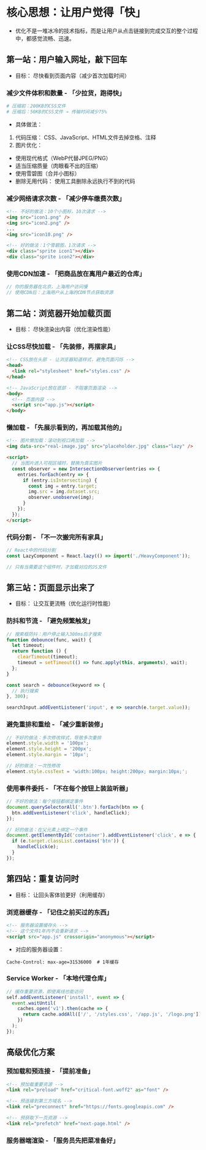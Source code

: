 # 核心思想：让用户觉得「快」

- 优化不是一堆冰冷的技术指标，而是让用户从点击链接到完成交互的整个过程中，都感觉流畅、迅速。

## 第一站：用户输入网址，敲下回车

- 目标： 尽快看到页面内容（减少首次加载时间）

### 减少文件体积和数量 - 「少拉货，跑得快」

```bash
# 压缩前：200KB的CSS文件
# 压缩后：50KB的CSS文件 → 传输时间减少75%
```

- 具体做法：

1. 代码压缩： CSS、JavaScript、HTML文件去掉空格、注释
2. 图片优化：

- 使用现代格式（WebP代替JPEG/PNG）
- 适当压缩质量（肉眼看不出的压缩）
- 使用雪碧图（合并小图标）
- 删除无用代码： 使用工具删除永远执行不到的代码

### 减少网络请求次数 - 「减少停车缴费次数」

```html
<!-- 不好的做法：10个小图标，10次请求 -->
<img src="icon1.png" />
<img src="icon2.png" />
...
<img src="icon10.png" />

<!-- 好的做法：1个雪碧图，1次请求 -->
<div class="sprite icon1"></div>
<div class="sprite icon2"></div>
```

### 使用CDN加速 - 「把商品放在离用户最近的仓库」

```javascript
// 你的服务器在北京，上海用户访问慢
// 使用CDN后：上海用户从上海的CDN节点获取资源
```

## 第二站：浏览器开始加载页面

- 目标： 尽快渲染出内容（优化渲染性能）

### 让CSS尽快加载 - 「先装修，再摆家具」

```html
<!-- CSS放在头部 - 让浏览器知道样式，避免页面闪烁 -->
<head>
  <link rel="stylesheet" href="styles.css" />
</head>

<!-- JavaScript放在底部 - 不阻塞页面渲染 -->
<body>
  <!-- 页面内容 -->
  <script src="app.js"></script>
</body>
```

### 懒加载 - 「先展示看到的，再加载其他的」

```html
<!-- 图片懒加载：滚动到视口再加载 -->
<img data-src="real-image.jpg" src="placeholder.jpg" class="lazy" />

<script>
  // 当图片进入可视区域时，替换为真实图片
  const observer = new IntersectionObserver(entries => {
    entries.forEach(entry => {
      if (entry.isIntersecting) {
        const img = entry.target;
        img.src = img.dataset.src;
        observer.unobserve(img);
      }
    });
  });
</script>
```

### 代码分割 - 「不一次搬完所有家具」

```javascript
// React中的代码分割
const LazyComponent = React.lazy(() => import('./HeavyComponent'));

// 只有当需要这个组件时，才加载对应的JS文件
```

## 第三站：页面显示出来了

- 目标： 让交互更流畅（优化运行时性能）

### 防抖和节流 - 「避免频繁触发」

```javascript
// 搜索框防抖：用户停止输入300ms后才搜索
function debounce(func, wait) {
  let timeout;
  return function () {
    clearTimeout(timeout);
    timeout = setTimeout(() => func.apply(this, arguments), wait);
  };
}

const search = debounce(keyword => {
  // 执行搜索
}, 300);

searchInput.addEventListener('input', e => search(e.target.value));
```

### 避免重排和重绘 - 「减少重新装修」

```javascript
// 不好的做法：多次修改样式，导致多次重排
element.style.width = '100px';
element.style.height = '200px';
element.style.margin = '10px';

// 好的做法：一次性修改
element.style.cssText = 'width:100px; height:200px; margin:10px;';
```

### 使用事件委托 - 「不在每个按钮上装监听器」

```javascript
// 不好的做法：每个按钮都绑定事件
document.querySelectorAll('.btn').forEach(btn => {
  btn.addEventListener('click', handleClick);
});

// 好的做法：在父元素上绑定一个事件
document.getElementById('container').addEventListener('click', e => {
  if (e.target.classList.contains('btn')) {
    handleClick(e);
  }
});
```

## 第四站：重复访问时

- 目标： 让回头客体验更好（利用缓存）

### 浏览器缓存 - 「记住之前买过的东西」

```html
<!-- 服务器设置缓存头 -->
<!-- 这个文件1年内不会重新请求 -->
<script src="app.js" crossorigin="anonymous"></script>
```

- 对应的服务器设置：

```text
Cache-Control: max-age=31536000  # 1年缓存
```

### Service Worker - 「本地代理仓库」

```javascript
// 缓存重要资源，即使离线也能访问
self.addEventListener('install', event => {
  event.waitUntil(
    caches.open('v1').then(cache => {
      return cache.addAll(['/', '/styles.css', '/app.js', '/logo.png']);
    })
  );
});
```

## 高级优化方案

### 预加载和预连接 - 「提前准备」

```html
<!-- 预加载重要资源 -->
<link rel="preload" href="critical-font.woff2" as="font" />

<!-- 预连接到第三方域名 -->
<link rel="preconnect" href="https://fonts.googleapis.com" />

<!-- 预获取下一页资源 -->
<link rel="prefetch" href="next-page.html" />
```

### 服务器端渲染 - 「服务员先把菜准备好」
